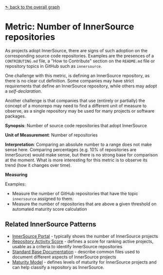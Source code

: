 [⬑ back to the overall graph](../use_gqm.md)

# **Metric:** Number of InnerSource repositories

As projects adopt InnerSource, there are signs of such adoption on the corresponding source code repositories.
Examples are the presences of a `CONTRIBUTING.md` file, a "How to Contribute" section on the `README.md` file or repository topics in GitHub such as `innersource`.

One challenge with this metric, is defining an InnerSource repository, as there is no clear cut definition.
Some companies may have strict requirements that define an InnerSource repository, while others may adopt a _self-declaration_.

Another challenge is that companies that use (entirely or partially) the concept of a monorepo may need to find a different unit of measure to observe, as a single repository may be used for many projects or software packages.

**Synopsis**: Number of source code repositories that adopt InnerSource 

**Unit of Measurement**: Number of repositories 

**Interpretation**: Comparing an absolute number to a range does not make sense here. Comparing percentages (e.g. 10% of repositories are InnerSource) would make sense, but there is no strong base for comparison at the moment. What is more interesting for this metric is to observe its trend (how it changes over time).  

**Measuring**

Examples:
- Measure the number of GitHub repositories that have the topic `innersource` assigned to them.
- Measure the number of repositories that are above a given threshold on automated maturity score calculation

## Related InnerSource Patterns
- [InnerSource Portal](https://patterns.innersourcecommons.org/p/innersource-portal) - typically shows the number of InnerSource projects
- [Repository Activity Score](https://patterns.innersourcecommons.org/p/repository-activity-score) - defines a score for ranking active projects, usable as a criteria to identify InnerSource repositories
- [Standard Base Documentation](https://patterns.innersourcecommons.org/p/base-documentation) - describe common files used to document different aspects of InnerSource projects
- [Maturity Model](https://patterns.innersourcecommons.org/p/maturity-model) - defines levels of maturity for InnerSource projects and can help classify a repository as InnerSource.
